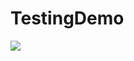 # TestingDemo

![](https://github.com/dward2/TestingDemo/workflows/Pytest%20with%20Pycodestyle/badge.svg)

